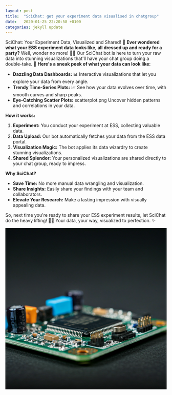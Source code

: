 ```yaml
---
layout: post
title:  "SciChat: get your experiment data visualised in chatgroup"
date:   2020-01-25 22:20:58 +0100
categories: jekyll update
---
```


SciChat: Your Experiment Data, Visualized and Shared! 🎉
**Ever wondered what your ESS experiment data looks like, all dressed up and ready for a party?** Well, wonder no more! 💃🕺
Our SciChat bot is here to turn your raw data into stunning visualizations that'll have your chat group doing a double-take. 🤯
**Here's a sneak peek of what your data can look like:**
* **Dazzling Data Dashboards:** 📊  Interactive visualizations that let you explore your data from every angle. 
* **Trendy Time-Series Plots:** 📈  See how your data evolves over time, with smooth curves and sharp peaks.
* **Eye-Catching Scatter Plots:** scatterplot.png  Uncover hidden patterns and correlations in your data.

**How it works:**

1. **Experiment:** You conduct your experiment at ESS, collecting valuable data.
2. **Data Upload:** Our bot automatically fetches your data from the ESS data portal.
3. **Visualization Magic:** The bot applies its data wizardry to create stunning visualizations.
4. **Shared Splendor:** Your personalized visualizations are shared directly to your chat group, ready to impress.

**Why SciChat?**

* **Save Time:** No more manual data wrangling and visualization.
* **Share Insights:** Easily share your findings with your team and collaborators.
* **Elevate Your Research:** Make a lasting impression with visually appealing data.

So, next time you're ready to share your ESS experiment results, let SciChat do the heavy lifting! 🏋️‍♀️ Your data, your way, visualized to perfection. ✨
 

![fpga](/images/fpga.png "FPGA")
